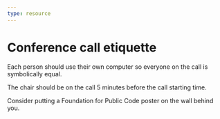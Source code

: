 ```yaml
---
type: resource
---
```


# Conference call etiquette

Each person should use their own computer so everyone on the call is symbolically equal.

The chair should be on the call 5 minutes before the call starting time.

Consider putting a Foundation for Public Code poster on the wall behind you.
